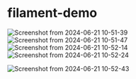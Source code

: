 # filament-demo


![Screenshot from 2024-06-21 10-51-39](https://github.com/Huuu0404/filament-demo/assets/159526910/53e60f52-90b7-448f-9ae3-ce68d4a6357e)
![Screenshot from 2024-06-21 10-51-47](https://github.com/Huuu0404/filament-demo/assets/159526910/2038c69c-6156-475a-a7f2-9ba687816d09)
![Screenshot from 2024-06-21 10-52-14](https://github.com/Huuu0404/filament-demo/assets/159526910/a346b99d-f20c-474c-86d5-e1856378f23e)![Screenshot from 2024-06-21 10-52-24](https://github.com/Huuu0404/filament-demo/assets/159526910/650d6bd8-6fde-4d3e-b9da-9aab96a77190)

![Screenshot from 2024-06-21 10-52-43](https://github.com/Huuu0404/filament-demo/assets/159526910/d9ef875b-1f06-4f15-8da6-7ea8ae5d66a8)
